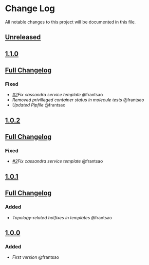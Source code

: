 # Change Log
All notable changes to this project will be documented in this file.

## [Unreleased](https://github.com/idealista/cassandra_role/tree/develop)

## [1.1.0](https://github.com/idealista/cassandra_role/tree/1.1.0)
## [Full Changelog](https://github.com/idealista/cassandra_role/compare/1.1.0...1.0.2)
### Fixed
- *[#2](https://github.com/idealista/cassandra_role/issues/6)Fix cassandra service template* @frantsao
- *Removed privilleged container status in molecule tests* @frantsao
- *Updated Pipfile* @frantsao


## [1.0.2](https://github.com/idealista/cassandra_role/tree/1.0.2)
## [Full Changelog](https://github.com/idealista/cassandra_role/compare/1.0.1...1.0.2)
### Fixed
- *[#2](https://github.com/idealista/cassandra_role/issues/2)Fix cassandra service template* @frantsao


## [1.0.1](https://github.com/idealista/cassandra_role/tree/1.0.1)
## [Full Changelog](https://github.com/idealista/cassandra_role/compare/1.0.0...1.0.1)
### Added
- *Topology-related hotfixes in templates* @frantsao

## [1.0.0](https://github.com/idealista/cassandra_role/tree/1.0.0)
### Added
- *First version* @frantsao
